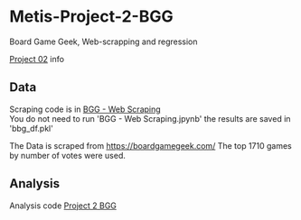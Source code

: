 # Metis-Project-2-BGG
Board Game Geek, Web-scrapping and regression

[Project 02](project_02.md) info


## Data
Scraping code is in [BGG - Web Scraping](BGG%20-%20Web%20Scraping.jpynb)  
You do not need to run 'BGG - Web Scraping.jpynb' the results are saved in 'bbg_df.pkl'

The Data is scraped from https://boardgamegeek.com/
The top 1710 games by number of votes were used.

## Analysis
Analysis code [Project 2 BGG](Project%202%20BGG.ipynb) 
